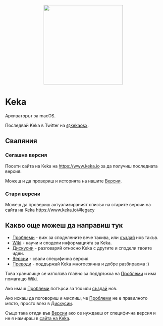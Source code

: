 <p align="center">
  <a href="#"><img width="256" height="256" src="https://www.keka.io/img/Keka-Square-512x512.png" /></a>
</p>

# Keka
Архиваторът за macOS.

Последвай Keka в Twitter на [@kekaosx](https://twitter.com/kekaosx).

## Сваляния

### Сегашна версия

Посети сайта на Keka на https://www.keka.io за да получиш последната версия.

Можеш и да провериш и историята на нашите [Версии](https://github.com/aonez/Keka/releases).

### Стари версии

Можеш да провериш актуализираният списък на старите версии на сайта на Keka https://www.keka.io/#legacy

## Какво още можеш да направиш тук

- [Проблеми](https://github.com/aonez/Keka/issues) - виж за споделените вече такива, или [създай](https://github.com/aonez/Keka/issues/new) нов такъв.
- [Wiki](https://github.com/aonez/Keka/wiki) - научи и сподели информацията за Keka.
- [Дискусии](https://github.com/aonez/Keka/discussions) - разговаряй относно Keka с другите и сподели твоите идеи.
- [Версии](https://github.com/aonez/Keka/releases) - свали специфична версия.
- [Преводи](Translations/) - поддържай Keka многоезична и добре разбираема :)

Това хранилище се използва главно за поддръжка на [Проблеми](https://github.com/aonez/Keka/issues) и има помагащо [Wiki](https://github.com/aonez/Keka/wiki).

Ако имаш [Проблеми](https://github.com/aonez/Keka/issues) потърси за тях или [създай](https://github.com/aonez/Keka/issues/new) нов.

Ако искаш да поговориш и мислиш, че [Проблеми](https://github.com/aonez/Keka/issues) не е правилното място, просто влез в [Дискусии](https://github.com/aonez/Keka/discussions).

Също така отиди във [Версии](https://github.com/aonez/Keka/releases) ако се нуждаеш от специфична версия и не я намираш в [сайта на Keka](https://www.keka.io).
